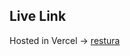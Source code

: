## Live Link
Hosted in Vercel -> [restura]([https://restura-ten.vercel.app/](https://meal-db-phi.vercel.app/))
